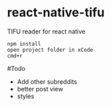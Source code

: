 # react-native-tifu
TIFU reader for react native

```gitclone
npm install
open project folder in xCode
cmd+r
```

#Todo
* Add other subreddits
* better post view
* styles
